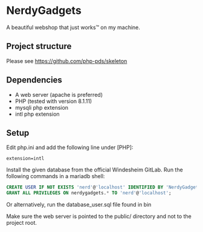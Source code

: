 # NerdyGadgets

A beautiful webshop that just works™ on my machine.


## Project structure
Please see https://github.com/php-pds/skeleton

## Dependencies
- A web server (apache is preferred)
- PHP (tested with version 8.1.11)
- mysqli php extension
- intl php extension

## Setup

Edit php.ini and add the following line under [PHP]:
```
extension=intl
```

Install the given database from the official Windesheim GitLab.
Run the following commands in a mariadb shell:
```sql
CREATE USER IF NOT EXISTS 'nerd'@'localhost' IDENTIFIED BY 'NerdyGadgets69420!@'
GRANT ALL PRIVILEGES ON nerdygadgets.* TO 'nerd'@'localhost';
```
Or alternatively, run the database_user.sql file found in bin

Make sure the web server is pointed to the public/ directory and not to the project root.


